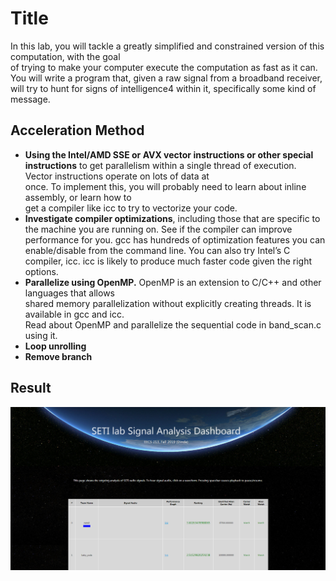 # Title

In	this	lab,	you	will	tackle	a	greatly	simplified	and	constrained	version	of	this	computation,	with	the	goal	
of	trying	to	make	your	computer execute	the	computation	as	fast	as	it	can. You	will	write	a	program	
that,	given	a	raw	signal	from	a	broadband	receiver,	will	try	to	hunt	for signs	of	intelligence4 within	it,	
specifically	some	kind	of	message.	


## Acceleration Method

- **Using the	Intel/AMD	SSE or	AVX vector	instructions or	other	special	instructions**	to	get	
parallelism	within	a	single	thread	of	execution.			Vector	instructions	operate	on	lots	of	data	at	
once.		To	implement	this,	you	will	probably	need	to	learn	about	inline	assembly,	or	learn	how	to	
get	a	compiler	like	icc	to	try	to	vectorize	your	code.
- **Investigate	compiler	optimizations**,	including	those	that	are	specific	to	the	machine	you	are	
running on.			See	if	the	compiler	can	improve	performance	for	you.			gcc	has	hundreds of	
optimization	features	you	can	enable/disable	from	the	command	line.	 You	can	also	try	Intel’s	C	
compiler,	icc.			icc is	likely	to	produce	much	faster	code given	the	right	options.		
- **Parallelize	using	OpenMP.**			OpenMP	is	an extension	to	C/C++	and	other	languages	that	allows	
shared	memory	parallelization	without	explicitly	creating	threads.			It	is	available	in	gcc	and	icc.			
Read	about	OpenMP and	parallelize	the	sequential	code	in	band_scan.c using	it.			
- **Loop unrolling**
- **Remove branch**


## Result

![avatar](scoreboard.PNG)
